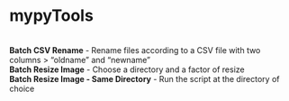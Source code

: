 # mypyTools
\
**Batch CSV Rename** - Rename files according to a CSV file with two columns > “oldname” and “newname”\
**Batch Resize Image** -  Choose a directory and a factor of resize\
**Batch Resize Image - Same Directory** -  Run the script at the directory of choice
